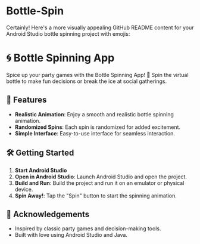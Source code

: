 # Bottle-Spin

Certainly! Here's a more visually appealing GitHub README content for your Android Studio bottle spinning project with emojis:


# 🌀 Bottle Spinning App

Spice up your party games with the Bottle Spinning App! 🎉 Spin the virtual bottle to make fun decisions or break the ice at social gatherings.

## 🚀 Features

- **Realistic Animation**: Enjoy a smooth and realistic bottle spinning animation.
- **Randomized Spins**: Each spin is randomized for added excitement.
- **Simple Interface**: Easy-to-use interface for seamless interaction.



## 🛠️ Getting Started

1. **Start Android Studio**
2. **Open in Android Studio**: Launch Android Studio and open the project.
3. **Build and Run**: Build the project and run it on an emulator or physical device.
4. **Spin Away!**: Tap the "Spin" button to start the spinning animation.




## 🙏 Acknowledgements

- Inspired by classic party games and decision-making tools.
- Built with love using Android Studio and Java.

